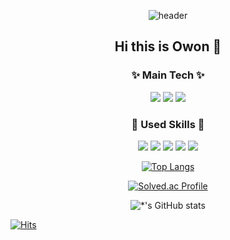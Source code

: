 <div align=center> 
  
![header](https://capsule-render.vercel.app/api?type=waving&color=gradient&height=300&section=header&text=Dev_Owon%20&fontSize=70)



## Hi this is Owon 👋

  
###  ✨ Main Tech ✨
<img src="https://img.shields.io/badge/React-61DAFB?style=flat-square&logo=React&logoColor=black"/>  <img src="https://img.shields.io/badge/Typescript-E6E6E6?style=flat-square&logo=Typescript&logoColor=black"/>  <img src="https://img.shields.io/badge/JavaScript-F7DF1E?style=flat-square&logo=JavaScript&logoColor=black"/>  

###  💫 Used Skills 💫
<img src="https://img.shields.io/badge/Next.js-E6E6E6?style=flat-square&logo=Next.js&logoColor=black"/> <img src="https://img.shields.io/badge/ReactNative-DD3A0A?style=flat-square&logo=React&logoColor=black"/> <img src="https://img.shields.io/badge/Redux-764ABC?style=flat-square&logo=Redux&logoColor=black"/> <img src="https://img.shields.io/badge/Spring-3776AB?style=flat-square&logo=Spring&logoColor=black"/> <img src="https://img.shields.io/badge/NestJs-339933?style=flat-square&logo=NestJs&logoColor=black"/> 

[![Top Langs](https://github-readme-stats-sigma-five.vercel.app/api/top-langs/?username=Owonie&layout=compact)](https://github.com/Owonie/github-readme-stats)

[![Solved.ac Profile](http://mazassumnida.wtf/api/v2/generate_badge?boj=signalzero)](https://solved.ac/signalzero/)

![*'s GitHub stats](https://github-readme-stats-sigma-five.vercel.app/api?username=Owonie&show_icons=true&theme=radical)


  
</div>


[![Hits](https://hits.seeyoufarm.com/api/count/incr/badge.svg?url=https%3A%2F%2Fgithub.com%2FOwonie&count_bg=%2379C83D&title_bg=%23555555&icon=&icon_color=%23E7E7E7&title=hits&edge_flat=false)](https://hits.seeyoufarm.com)
